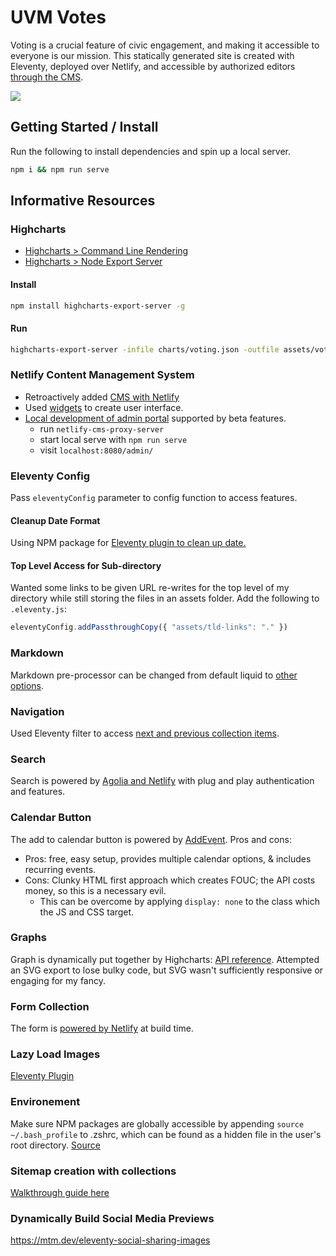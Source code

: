 # UVM Votes
Voting is a crucial feature of civic engagement, and making it accessible to everyone is our mission. This statically generated site is created with Eleventy, deployed over Netlify, and accessible by authorized editors [through the CMS](https://uvm.vote/admin/).

![](https://www.uvm.vote/assets/images/UVM-Votes-Preview-07-16-21.png)

## Getting Started / Install
Run the following to install dependencies and spin up a local server.
```bash
npm i && npm run serve
```

## Informative Resources
### Highcharts

* [Highcharts > Command Line Rendering](https://www.highcharts.com/docs/export-module/render-charts-serverside)
* [Highcharts > Node Export Server](https://github.com/highcharts/node-export-server)

#### Install

```bash
npm install highcharts-export-server -g
```

#### Run

```bash
highcharts-export-server -infile charts/voting.json -outfile assets/voting.svg -type svg
```


### Netlify Content Management System
- Retroactively added [CMS with Netlify](https://www.netlifycms.org/docs/add-to-your-site/)
- Used [widgets](https://www.netlifycms.org/docs/widgets/) to create user interface.
- [Local development of admin portal](https://www.netlifycms.org/docs/beta-features/) supported by beta features.
  - run ```netlify-cms-proxy-server```
  - start local serve with ```npm run serve```
  - visit ```localhost:8080/admin/```


### Eleventy Config
Pass ```eleventyConfig``` parameter to config function to access features.

#### Cleanup Date Format
Using NPM package for [Eleventy plugin to clean up date.](https://www.npmjs.com/package/eleventy-plugin-date)

#### Top Level Access for Sub-directory
Wanted some links to be given URL re-writes for the top level of my directory while still storing the files in an assets folder. Add the following to ```.eleventy.js```:
```js
eleventyConfig.addPassthroughCopy({ "assets/tld-links": "." })
```

### Markdown
Markdown pre-processor can be changed from default liquid to [other options](https://www.11ty.dev/docs/config/#default-template-engine-for-markdown-files).

### Navigation
Used Eleventy filter to access [next and previous collection items](https://www.11ty.dev/docs/filters/collection-items/).

### Search
Search is powered by [Agolia and Netlify](https://www.algolia.com/doc/tools/crawler/netlify-plugin/quick-start/) with plug and play authentication and features.

### Calendar Button
The add to calendar button is powered by [AddEvent](https://www.addevent.com/documentation/add-to-calendar-button). Pros and cons:
- Pros: free, easy setup, provides multiple calendar options, & includes recurring events.
- Cons: Clunky HTML first approach which creates FOUC; the API costs money, so this is a necessary evil.
  - This can be overcome by applying ```display: none``` to the class which the JS and CSS target.

### Graphs
Graph is dynamically put together by Highcharts: [API reference](https://api.highcharts.com/highcharts/). Attempted an SVG export to lose bulky code, but SVG wasn't sufficiently responsive or engaging for my fancy.

### Form Collection
The form is [powered by Netlify](https://www.netlify.com/products/forms/) at build time.

### Lazy Load Images
[Eleventy Plugin](https://github.com/liamfiddler/eleventy-plugin-lazyimages)

### Environement
Make sure NPM packages are globally accessible by appending ```source ~/.bash_profile``` to .zshrc, which can be found as a hidden file in the user's root directory. [Source](https://stackoverflow.com/a/46179792/5395435)

### Sitemap creation with collections
[Walkthrough guide here](https://www.belter.io/eleventy-sitemap/)

### Dynamically Build Social Media Previews
https://mtm.dev/eleventy-social-sharing-images
